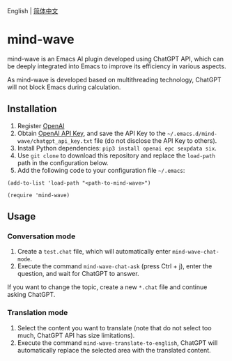 English | [简体中文](./README.zh-CN.md)

# mind-wave
mind-wave is an Emacs AI plugin developed using ChatGPT API, which can be deeply integrated into Emacs to improve its efficiency in various aspects.

As mind-wave is developed based on multithreading technology, ChatGPT will not block Emacs during calculation.

## Installation
1. Register [OpenAI](https://platform.openai.com)
2. Obtain [OpenAI API Key](https://platform.openai.com/account/api-keys), and save the API Key to the `~/.emacs.d/mind-wave/chatgpt_api_key.txt` file (do not disclose the API Key to others).
3. Install Python dependencies: `pip3 install openai epc sexpdata six`.
4. Use `git clone` to download this repository and replace the `load-path` path in the configuration below.
5. Add the following code to your configuration file `~/.emacs`:
```elisp
(add-to-list 'load-path "<path-to-mind-wave>")

(require 'mind-wave)
```

## Usage
### Conversation mode
1. Create a `test.chat` file, which will automatically enter `mind-wave-chat-mode`.
2. Execute the command `mind-wave-chat-ask` (press Ctrl + j), enter the question, and wait for ChatGPT to answer.

If you want to change the topic, create a new `*.chat` file and continue asking ChatGPT.

### Translation mode
1. Select the content you want to translate (note that do not select too much, ChatGPT API has size limitations).
2. Execute the command `mind-wave-translate-to-english`, ChatGPT will automatically replace the selected area with the translated content.

